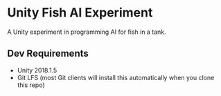 # Unity Fish AI Experiment

A Unity experiment in programming AI for fish in a tank.



## Dev Requirements

- Unity 2018.1.5
- Git LFS (most Git clients will install this automatically when you clone this repo)

